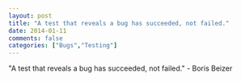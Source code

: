 ```yaml
---
layout: post
title: "A test that reveals a bug has succeeded, not failed."
date: 2014-01-11
comments: false
categories: ["Bugs","Testing"]
---
```


<span class='quote'>"A test that reveals a bug has succeeded, not failed."</span>
<span class='by'>- Boris Beizer</span>

